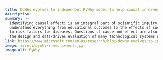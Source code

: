 ```yaml
---
title: DoWhy evolves to independent PyWhy model to help causal inference grow
description:
summary: >-
  Identifying causal effects is an integral part of scientific inquiry. It helps us
  understand everything from educational outcomes to the effects of social policies
  to risk factors for diseases. Questions of cause-and-effect are also critical for
  the design and data-driven evaluation of many technological systems we build today.
link: https://www.microsoft.com/en-us/research/blog/dowhy-evolves-to-independent-pywhy-model-to-help-causal-inference-grow/
image: assets/pywhy-announcement.jpg
image-alt: PyWhy
---
```

